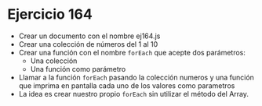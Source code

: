 # Ejercicio 164

- Crear un documento con el nombre ej164.js
- Crear una colección de números del 1 al 10
- Crear una función con el nombre `forEach` que acepte dos parámetros:
  - Una colección
  - Una función como parámetro
- Llamar a la función `forEach` pasando la colección numeros y una función que imprima en pantalla cada uno de los valores como parametros
- La idea es crear nuestro propio `forEach` sin utilizar el método del Array.
